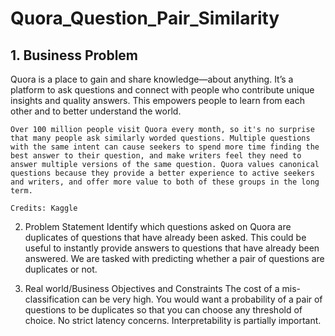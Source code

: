 # Quora_Question_Pair_Similarity


## 1. Business Problem
Quora is a place to gain and share knowledge—about anything. It’s a platform to ask questions and connect with people who contribute unique insights and quality answers. This empowers people to learn from each other and to better understand the world.

    Over 100 million people visit Quora every month, so it's no surprise that many people ask similarly worded questions. Multiple questions with the same intent can cause seekers to spend more time finding the best answer to their question, and make writers feel they need to answer multiple versions of the same question. Quora values canonical questions because they provide a better experience to active seekers and writers, and offer more value to both of these groups in the long term.

    Credits: Kaggle

2. Problem Statement
Identify which questions asked on Quora are duplicates of questions that have already been asked.
This could be useful to instantly provide answers to questions that have already been answered.
We are tasked with predicting whether a pair of questions are duplicates or not.

3. Real world/Business Objectives and Constraints
The cost of a mis-classification can be very high.
You would want a probability of a pair of questions to be duplicates so that you can choose any threshold of choice.
No strict latency concerns.
Interpretability is partially important.
